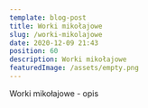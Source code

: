 ```yaml
---
template: blog-post
title: Worki mikołajowe
slug: /worki-mikolajowe
date: 2020-12-09 21:43
position: 60
description: Worki mikołajowe
featuredImage: /assets/empty.png
---
```

Worki mikołajowe - opis